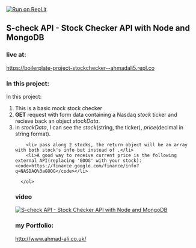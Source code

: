 
[![Run on Repl.it](https://repl.it/badge/github/aa947/boilerplate-project-stockchecker)](https://repl.it/github/aa947/boilerplate-project-stockchecker)

## S-check API - Stock Checker API with Node and MongoDB 

### live at:
https://boilerplate-project-stockchecker--ahmadali5.repl.co

### In this project:
<p> In this project:
 <ol>
        <li>This is a basic mock stock checker</li>
        <li><b>GET</b> request with form data containing a Nasdaq <i>stock</i> ticker and recieve back an object <i>stockData</i>.</li>
        <li>In <i>stockData</i>, I can see the <i>stock</i>(string, the ticker), <i>price</i>(decimal in string format).</li>
    
        <li> pass along 2 stocks, the return object will be an array with both stock's info but instead of .</li>
        <li>A good way to receive current price is the following external API(replacing 'GOOG' with your stock): <code>https://finance.google.com/finance/info?q=NASDAQ%3aGOOG</code></li>
        
      </ol>
</p>



### video
[![ S-check API - Stock Checker API with Node and MongoDB ](http://img.youtube.com/vi/ad5Ztkf5Kd0/0.jpg)](http://www.youtube.com/watch?v=ad5Ztkf5Kd0 " S-check API - Stock Checker API with Node and MongoDB ")


### my Portfolio:
http://www.ahmad-ali.co.uk/


